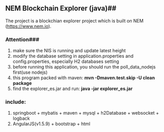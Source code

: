 ## NEM Blockchain Explorer (java)##
The project is a blockchian explorer project which is built on NEM (https://www.nem.io).
### Attention###
1. make sure the NIS is running and update latest height
2. modify the database setting in application.properties and config.properties, especially H2 databases setting
3. before running this application, you should run the poll_data_nodejs first(use nodejs)
4. this program packed with maven: **mvn -Dmaven.test.skip -U clean package**
5. find the explorer\_es\.jar and run: **java -jar explorer_es\.jar**

### include:
1. springboot + mybatis + maven + mysql + h2Database + websocket + logback
2. AngularJS(v1.5.9) + bootstrap + html
